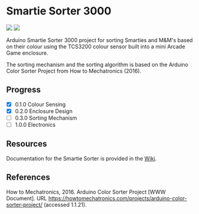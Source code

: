 # Smartie Sorter 3000

<img src="https://img.shields.io/badge/Arduino-Nano-008BC0?logo=arduino&logoColor=FFFFFF&style=flat"/> <img src="https://img.shields.io/badge/Autodesk-Fusion 360-008BC0?logo=autodesk&logoColor=FFFFFF&style=flat"/>

Arduino Smartie Sorter 3000 project for sorting Smarties and M&M's based on their colour using the TCS3200 colour sensor built into a mini Arcade Game enclosure.

The sorting mechanism and the sorting algorithm is based on the Arduino Color Sorter Project from How to Mechatronics (2016).

## Progress

- [x] 0.1.0 Colour Sensing
- [x] 0.2.0 Enclosure Design
- [ ] 0.3.0 Sorting Mechanism
- [ ] 1.0.0 Electronics

## Resources

Documentation for the Smartie Sorter is provided in the [Wiki](https://github.com/pieterberg/Smartie-Sorter/wiki).

## References

How to Mechatronics, 2016. Arduino Color Sorter Project [WWW Document]. URL https://howtomechatronics.com/projects/arduino-color-sorter-project/ (accessed 1.1.21).
